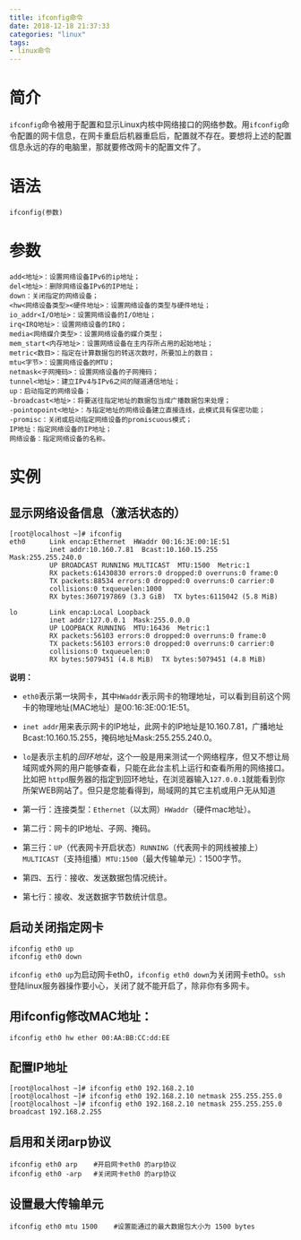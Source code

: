 ```yaml
---
title: ifconfig命令
date: 2018-12-18 21:37:33
categories: "linux"
tags:
- linux命令
---
```


# 简介
`ifconfig`命令被用于配置和显示Linux内核中网络接口的网络参数。用`ifconfig`命令配置的网卡信息，在网卡重启后机器重启后，配置就不存在。要想将上述的配置信息永远的存的电脑里，那就要修改网卡的配置文件了。

# 语法
```shell
ifconfig(参数)
```

# 参数
```shell
add<地址>：设置网络设备IPv6的ip地址；
del<地址>：删除网络设备IPv6的IP地址；
down：关闭指定的网络设备；
<hw<网络设备类型><硬件地址>：设置网络设备的类型与硬件地址；
io_addr<I/O地址>：设置网络设备的I/O地址；
irq<IRQ地址>：设置网络设备的IRQ；
media<网络媒介类型>：设置网络设备的媒介类型；
mem_start<内存地址>：设置网络设备在主内存所占用的起始地址；
metric<数目>：指定在计算数据包的转送次数时，所要加上的数目；
mtu<字节>：设置网络设备的MTU；
netmask<子网掩码>：设置网络设备的子网掩码；
tunnel<地址>：建立IPv4与IPv6之间的隧道通信地址；
up：启动指定的网络设备；
-broadcast<地址>：将要送往指定地址的数据包当成广播数据包来处理；
-pointopoint<地址>：与指定地址的网络设备建立直接连线，此模式具有保密功能；
-promisc：关闭或启动指定网络设备的promiscuous模式；
IP地址：指定网络设备的IP地址；
网络设备：指定网络设备的名称。
```

# 实例

## 显示网络设备信息（激活状态的）
```shell
[root@localhost ~]# ifconfig
eth0      Link encap:Ethernet  HWaddr 00:16:3E:00:1E:51  
          inet addr:10.160.7.81  Bcast:10.160.15.255  Mask:255.255.240.0
          UP BROADCAST RUNNING MULTICAST  MTU:1500  Metric:1
          RX packets:61430830 errors:0 dropped:0 overruns:0 frame:0
          TX packets:88534 errors:0 dropped:0 overruns:0 carrier:0
          collisions:0 txqueuelen:1000
          RX bytes:3607197869 (3.3 GiB)  TX bytes:6115042 (5.8 MiB)

lo        Link encap:Local Loopback  
          inet addr:127.0.0.1  Mask:255.0.0.0
          UP LOOPBACK RUNNING  MTU:16436  Metric:1
          RX packets:56103 errors:0 dropped:0 overruns:0 frame:0
          TX packets:56103 errors:0 dropped:0 overruns:0 carrier:0
          collisions:0 txqueuelen:0
          RX bytes:5079451 (4.8 MiB)  TX bytes:5079451 (4.8 MiB)
```
**说明：**
- `eth0`表示第一块网卡，其中`HWaddr`表示网卡的物理地址，可以看到目前这个网卡的物理地址(MAC地址）是00:16:3E:00:1E:51。
- `inet addr`用来表示网卡的IP地址，此网卡的IP地址是10.160.7.81，广播地址Bcast:10.160.15.255，掩码地址Mask:255.255.240.0。
- `lo`是表示主机的*回环地址*，这个一般是用来测试一个网络程序，但又不想让局域网或外网的用户能够查看，只能在此台主机上运行和查看所用的网络接口。比如把 `httpd`服务器的指定到回环地址，在浏览器输入`127.0.0.1`就能看到你所架WEB网站了。但只是您能看得到，局域网的其它主机或用户无从知道

- 第一行：连接类型：`Ethernet`（以太网）`HWaddr`（硬件mac地址）。
- 第二行：网卡的IP地址、子网、掩码。
- 第三行：`UP`（代表网卡开启状态）`RUNNING`（代表网卡的网线被接上）`MULTICAST`（支持组播）`MTU:1500`（最大传输单元）：1500字节。
- 第四、五行：接收、发送数据包情况统计。
- 第七行：接收、发送数据字节数统计信息。

## 启动关闭指定网卡
```shell
ifconfig eth0 up
ifconfig eth0 down
```
`ifconfig eth0 up`为启动网卡eth0，`ifconfig eth0 down`为关闭网卡eth0。`ssh`登陆linux服务器操作要小心，关闭了就不能开启了，除非你有多网卡。

## 用ifconfig修改MAC地址：
```shell
ifconfig eth0 hw ether 00:AA:BB:CC:dd:EE
```

## 配置IP地址
```shell
[root@localhost ~]# ifconfig eth0 192.168.2.10
[root@localhost ~]# ifconfig eth0 192.168.2.10 netmask 255.255.255.0
[root@localhost ~]# ifconfig eth0 192.168.2.10 netmask 255.255.255.0 broadcast 192.168.2.255
```

## 启用和关闭arp协议
```shell
ifconfig eth0 arp    #开启网卡eth0 的arp协议
ifconfig eth0 -arp   #关闭网卡eth0 的arp协议
```

## 设置最大传输单元
```shell
ifconfig eth0 mtu 1500    #设置能通过的最大数据包大小为 1500 bytes
```
